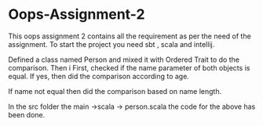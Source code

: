 # Oops-Assignment-2
This oops assignment 2 contains all the requirement as per the need of the assignment.
To start the project you need sbt , scala and intellij.

Defined a class named Person and mixed it with Ordered Trait to do the comparison.
Then i  First, checked if the name parameter of both objects is equal. 
If yes, then did the comparison according to age.


If name  not equal then did the comparison based on name length.

In the src folder the main ->scala -> person.scala the code for the above has been done.
